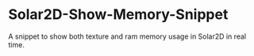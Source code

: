 # Solar2D-Show-Memory-Snippet
A snippet to show both texture and ram memory usage in Solar2D in real time.
